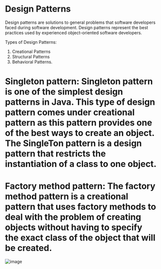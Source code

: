 # Design Patterns
Design patterns are solutions to general problems that software developers faced during software development. Design patterns represent the best practices used by experienced object-oriented software developers. 

Types of Design Patterns:
 1. Creational Patterns
 2. Structural Patterns
 3. Behavioral Patterns.
 
# Singleton pattern: Singleton pattern is one of the simplest design patterns in Java. This type of design pattern comes under creational pattern as this pattern provides one of the best ways to create an object. The SingleTon pattern is a design pattern that restricts the instantiation of a class to one object.

# Factory method pattern: The factory method pattern is a creational pattern that uses factory methods to deal with the problem of creating objects without having to specify the exact class of the object that will be created.

![image](https://user-images.githubusercontent.com/24381545/113778086-c8ad2b00-974d-11eb-8d18-dd1a67f34ccd.png)

